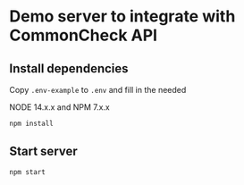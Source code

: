 # Demo server to integrate with CommonCheck API

## Install dependencies

Copy `.env-example` to `.env` and fill in the needed

NODE 14.x.x and NPM 7.x.x

```sh
npm install
```

## Start server

```sh
npm start
```
